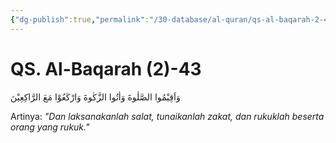 ```yaml
---
{"dg-publish":true,"permalink":"/30-database/al-quran/qs-al-baqarah-2-43/"}
---
```



# QS. Al-Baqarah (2)-43
وَاَقِيْمُوا الصَّلٰوةَ وَاٰتُوا الزَّكٰوةَ وَارْكَعُوْا مَعَ الرَّاكِعِيْنَ

Artinya: *"Dan laksanakanlah salat, tunaikanlah zakat, dan rukuklah beserta orang yang rukuk."*
